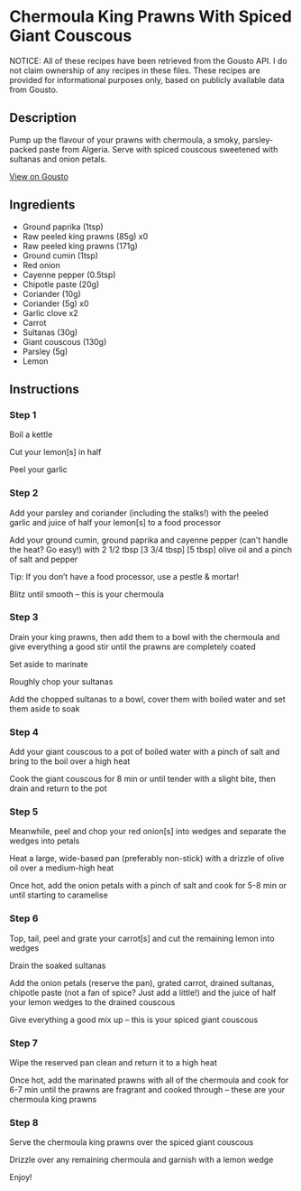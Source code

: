 # Chermoula King Prawns With Spiced Giant Couscous

NOTICE: All of these recipes have been retrieved from the Gousto API. I do not claim ownership of any recipes in these files. These recipes are provided for informational purposes only, based on publicly available data from Gousto.

## Description

Pump up the flavour of your prawns with chermoula, a smoky, parsley-packed paste from Algeria. Serve with spiced couscous sweetened with sultanas and onion petals.

[View on Gousto](https://www.gousto.co.uk/recipes/cookbook/chermoula-prawns-with-spiced-giant-couscous)

## Ingredients

- Ground paprika (1tsp)
- Raw peeled king prawns (85g) x0
- Raw peeled king prawns (171g)
- Ground cumin (1tsp)
- Red onion
- Cayenne pepper (0.5tsp)
- Chipotle paste (20g)
- Coriander (10g)
- Coriander (5g) x0
- Garlic clove x2
- Carrot
- Sultanas (30g)
- Giant couscous (130g)
- Parsley (5g)
- Lemon

## Instructions


### Step 1

Boil a kettle

Cut your lemon[s] in half

Peel your garlic


### Step 2

Add your parsley and coriander (including the stalks!) with the peeled garlic and juice of half your lemon[s] to a food processor

Add your ground cumin, ground paprika and cayenne pepper (can't handle the heat? Go easy!) with 2 1/2 tbsp <span class="text-purple">[3 3/4 tbsp]</span><span class="text-danger"> [5 tbsp]</span> olive oil and a pinch of salt and pepper

Tip: If you don’t have a food processor, use a pestle & mortar!

Blitz until smooth – this is your chermoula


### Step 3

Drain your king prawns, then add them to a bowl with the chermoula and give everything a good stir until the prawns are completely coated

Set aside to marinate

Roughly chop your sultanas

Add the chopped sultanas to a bowl, cover them with boiled water and set them aside to soak


### Step 4

Add your giant couscous to a pot of boiled water with a pinch of salt and bring to the boil over a high heat

Cook the giant couscous for 8 min or until tender with a slight bite, then drain and return to the pot


### Step 5

Meanwhile, peel and chop your red onion[s]<span class="text-danger"> </span>into wedges and separate the wedges into petals

Heat a large, wide-based pan (preferably non-stick) with a drizzle of olive oil over a medium-high heat

Once hot, add the onion petals with a pinch of salt and cook for 5-8 min or until starting to caramelise


### Step 6

Top, tail, peel and grate your carrot[s]<span class="text-danger"> </span>and cut the remaining lemon into wedges

Drain the soaked sultanas

Add the onion petals (reserve the pan), grated carrot, drained sultanas, chipotle paste (not a fan of spice? Just add a little!) and the juice of half your lemon wedges to the drained couscous

Give everything a good mix up – this is your spiced giant couscous


### Step 7

Wipe the reserved pan clean and return it to a high heat

Once hot, add the marinated prawns with all of the chermoula and cook for 6-7 min until the prawns are fragrant and cooked through – these are your chermoula king prawns

### Step 8

Serve the chermoula king prawns over the spiced giant couscous

Drizzle over any remaining chermoula and garnish with a lemon wedge

Enjoy!

